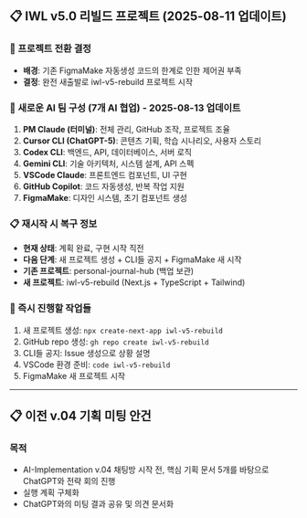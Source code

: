 ## 📋 IWL v5.0 리빌드 프로젝트 (2025-08-11 업데이트)

### 🎯 프로젝트 전환 결정
- **배경**: 기존 FigmaMake 자동생성 코드의 한계로 인한 제어권 부족
- **결정**: 완전 새출발로 iwl-v5-rebuild 프로젝트 시작

### 🤖 새로운 AI 팀 구성 (7개 AI 협업) - 2025-08-13 업데이트
1. **PM Claude (터미널)**: 전체 관리, GitHub 조작, 프로젝트 조율
2. **Cursor CLI (ChatGPT-5)**: 콘텐츠 기획, 학습 시나리오, 사용자 스토리
3. **Codex CLI**: 백엔드, API, 데이터베이스, 서버 로직
4. **Gemini CLI**: 기술 아키텍처, 시스템 설계, API 스펙
5. **VSCode Claude**: 프론트엔드 컴포넌트, UI 구현
6. **GitHub Copilot**: 코드 자동생성, 반복 작업 지원
7. **FigmaMake**: 디자인 시스템, 초기 컴포넌트 생성

### 📋 재시작 시 복구 정보
- **현재 상태**: 계획 완료, 구현 시작 직전
- **다음 단계**: 새 프로젝트 생성 + CLI들 공지 + FigmaMake 새 시작
- **기존 프로젝트**: personal-journal-hub (백업 보관)
- **새 프로젝트**: iwl-v5-rebuild (Next.js + TypeScript + Tailwind)

### 🎯 즉시 진행할 작업들
1. 새 프로젝트 생성: `npx create-next-app iwl-v5-rebuild`
2. GitHub repo 생성: `gh repo create iwl-v5-rebuild`
3. CLI들 공지: Issue 생성으로 상황 설명
4. VSCode 환경 준비: `code iwl-v5-rebuild`
5. FigmaMake 새 프로젝트 시작

---

## 📋 이전 v.04 기획 미팅 안건

### 목적
- AI-Implementation v.04 채팅방 시작 전, 핵심 기획 문서 5개를 바탕으로 ChatGPT와 전략 회의 진행
- 실행 계획 구체화
- ChatGPT와의 미팅 결과 공유 및 의견 문서화